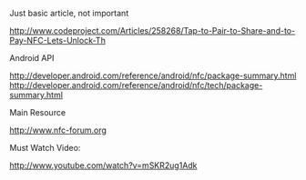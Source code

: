 Just basic article, not important

http://www.codeproject.com/Articles/258268/Tap-to-Pair-to-Share-and-to-Pay-NFC-Lets-Unlock-Th

Android API

http://developer.android.com/reference/android/nfc/package-summary.html
http://developer.android.com/reference/android/nfc/tech/package-summary.html

Main Resource

http://www.nfc-forum.org

Must Watch Video:

http://www.youtube.com/watch?v=mSKR2ug1Adk
